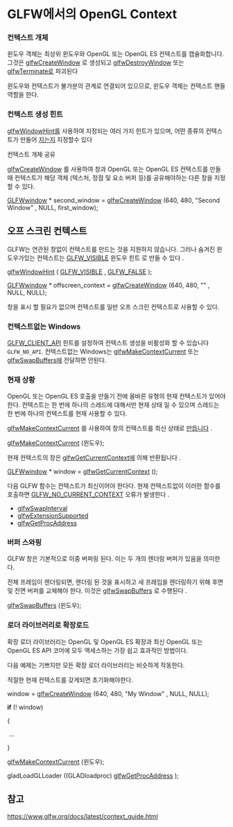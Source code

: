 # GLFW에서의 OpenGL Context

### 컨텍스트 개체

윈도우 객체는 최상위 윈도우와 OpenGL 또는 OpenGL ES 컨텍스트를 캡슐화합니다. 그것은 [glfwCreateWindow](https://www.glfw.org/docs/latest/group__window.html#ga5c336fddf2cbb5b92f65f10fb6043344) 로 생성되고 [glfwDestroyWindow](https://www.glfw.org/docs/latest/group__window.html#gacdf43e51376051d2c091662e9fe3d7b2) 또는 [glfwTerminate로](https://www.glfw.org/docs/latest/group__init.html#gaaae48c0a18607ea4a4ba951d939f0901) 파괴된다

윈도우와 컨텍스트가 불가분의 관계로 연결되어 있으므로, 윈도우 객체는 컨텍스트 핸들 역할을 한다.

### 컨텍스트 생성 힌트

[glfwWindowHint를](https://www.glfw.org/docs/latest/group__window.html#ga7d9c8c62384b1e2821c4dc48952d2033) 사용하여 지정되는 여러 가지 힌트가 있으며, 어떤 종류의 컨텍스트가 만들어 [지는지](https://www.glfw.org/docs/latest/group__window.html#ga7d9c8c62384b1e2821c4dc48952d2033) 지정할수 있다

컨텍스트 개체 공유

[glfwCreateWindow](https://www.glfw.org/docs/latest/group__window.html#ga5c336fddf2cbb5b92f65f10fb6043344) 를 사용하여 창과 OpenGL 또는 OpenGL ES 컨텍스트를 만들 때 컨텍스트가 해당 객체 (텍스처, 정점 및 요소 버퍼 등)를 공유해야하는 다른 창을 지정할 수 있다.

[GLFWwindow](https://www.glfw.org/docs/latest/group__window.html#ga3c96d80d363e67d13a41b5d1821f3242) * second_window = [glfwCreateWindow](https://www.glfw.org/docs/latest/group__window.html#ga5c336fddf2cbb5b92f65f10fb6043344) (640, 480, "Second Window" , NULL, first_window);

## 오프 스크린 컨텍스트

GLFW는 연관된 창없이 컨텍스트를 만드는 것을 지원하지 않습니다. 그러나 숨겨진 윈도우가있는 컨텍스트는 [GLFW_VISIBLE](https://www.glfw.org/docs/latest/window_guide.html#GLFW_VISIBLE_hint) 윈도우 힌트 로 만들 수 있다 .

[glfwWindowHint](https://www.glfw.org/docs/latest/group__window.html#ga7d9c8c62384b1e2821c4dc48952d2033) ( [GLFW_VISIBLE](https://www.glfw.org/docs/latest/group__window.html#gafb3cdc45297e06d8f1eb13adc69ca6c4) , [GLFW_FALSE](https://www.glfw.org/docs/latest/group__init.html#gac877fe3b627d21ef3a0a23e0a73ba8c5) );



[GLFWwindow](https://www.glfw.org/docs/latest/group__window.html#ga3c96d80d363e67d13a41b5d1821f3242) * offscreen_context = [glfwCreateWindow](https://www.glfw.org/docs/latest/group__window.html#ga5c336fddf2cbb5b92f65f10fb6043344) (640, 480, "" , NULL, NULL);

창을 표시 할 필요가 없으며 컨텍스트를 일반 오프 스크린 컨텍스트로 사용할 수 있다.

### 컨텍스트없는 Windows

[GLFW_CLIENT_API](https://www.glfw.org/docs/latest/window_guide.html#GLFW_CLIENT_API_hint) 힌트를 설정하여 컨텍스트 생성을 비활성화 할 수 있습니다 `GLFW_NO_API`. 컨텍스트없는 Windows는 [glfwMakeContextCurrent](https://www.glfw.org/docs/latest/group__context.html#ga1c04dc242268f827290fe40aa1c91157) 또는 [glfwSwapBuffers에](https://www.glfw.org/docs/latest/group__window.html#ga15a5a1ee5b3c2ca6b15ca209a12efd14) 전달하면 안된다.

### 현재 상황

OpenGL 또는 OpenGL ES 호출을 만들기 전에 올바른 유형의 현재 컨텍스트가 있어야 한다. 컨텍스트는 한 번에 하나의 스레드에 대해서만 현재 상태 일 수 있으며 스레드는 한 번에 하나의 컨텍스트를 현재 사용할 수 있다.

[glfwMakeContextCurrent](https://www.glfw.org/docs/latest/group__context.html#ga1c04dc242268f827290fe40aa1c91157) 를 사용하여 창의 컨텍스트를 최신 상태로 [만듭니다](https://www.glfw.org/docs/latest/group__context.html#ga1c04dc242268f827290fe40aa1c91157) .

[glfwMakeContextCurrent](https://www.glfw.org/docs/latest/group__context.html#ga1c04dc242268f827290fe40aa1c91157) (윈도우);

현재 컨텍스트의 창은 [glfwGetCurrentContext에](https://www.glfw.org/docs/latest/group__context.html#gac84759b1f6c2d271a4fea8ae89ec980d) 의해 반환됩니다 .

[GLFWwindow](https://www.glfw.org/docs/latest/group__window.html#ga3c96d80d363e67d13a41b5d1821f3242) * window = [glfwGetCurrentContext](https://www.glfw.org/docs/latest/group__context.html#gac84759b1f6c2d271a4fea8ae89ec980d) ();

다음 GLFW 함수는 컨텍스트가 최신이어야 한다다. 현재 컨텍스트없이 이러한 함수를 호출하면 [GLFW_NO_CURRENT_CONTEXT](https://www.glfw.org/docs/latest/group__errors.html#gaa8290386e9528ccb9e42a3a4e16fc0d0) 오류가 발생한다 .

- [glfwSwapInterval](https://www.glfw.org/docs/latest/group__context.html#ga6d4e0cdf151b5e579bd67f13202994ed)
- [glfwExtensionSupported](https://www.glfw.org/docs/latest/group__context.html#ga87425065c011cef1ebd6aac75e059dfa)
- [glfwGetProcAddress](https://www.glfw.org/docs/latest/group__context.html#ga35f1837e6f666781842483937612f163)

### 버퍼 스와핑

GLFW 창은 기본적으로 이중 버퍼링 된다. 이는 두 개의 렌더링 버퍼가 있음을 의미한다.

전체 프레임이 렌더링되면, 렌더링 된 것을 표시하고 새 프레임을 렌더링하기 위해 후면 및 전면 버퍼를 교체해야 한다. 이것은 [glfwSwapBuffers](https://www.glfw.org/docs/latest/group__window.html#ga15a5a1ee5b3c2ca6b15ca209a12efd14) 로 수행된다 .

[glfwSwapBuffers](https://www.glfw.org/docs/latest/group__window.html#ga15a5a1ee5b3c2ca6b15ca209a12efd14) (윈도우);

### 로더 라이브러리로 확장로드

확장 로더 라이브러리는 OpenGL 및 OpenGL ES 확장과 최신 OpenGL 또는 OpenGL ES API 코어에 모두 액세스하는 가장 쉽고 효과적인 방법이다. 

다음 예제는 기쁘지만 모든 확장 로더 라이브러리는 비슷하게 작동한다.

적절한 현재 컨텍스트를 갖게되면 초기화해야한다.

window = [glfwCreateWindow](https://www.glfw.org/docs/latest/group__window.html#ga5c336fddf2cbb5b92f65f10fb6043344) (640, 480, "My Window" , NULL, NULL);

**if** (! window)

{

​    ...

}



[glfwMakeContextCurrent](https://www.glfw.org/docs/latest/group__context.html#ga1c04dc242268f827290fe40aa1c91157) (윈도우);



gladLoadGLLoader ((GLADloadproc) [glfwGetProcAddress](https://www.glfw.org/docs/latest/group__context.html#ga35f1837e6f666781842483937612f163) );



## 참고

<https://www.glfw.org/docs/latest/context_guide.html>